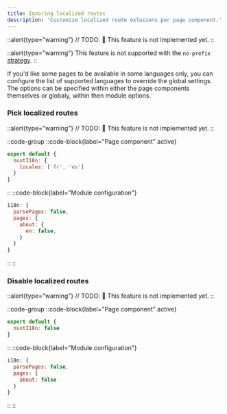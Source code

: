 ```yaml
---
title: Ignoring localized routes
description: 'Customize localized route exlusions per page component.'
---
```


::alert{type="warning"}
// TODO:
🚧 This feature is not implemented yet.
::

::alert{type="warning"}
This feature is not supported with the `no-prefix` [strategy](/strategies).
::

If you'd like some pages to be available in some languages only, you can configure the list of supported languages to override the global settings. The options can be specified within either the page components themselves or globaly, within then module options.

### Pick localized routes

::alert{type="warning"}
// TODO:
🚧 This feature is not implemented yet.
::

::code-group
  ::code-block{label="Page component" active}
  ```js {}[pages/about.vue]
  export default {
    nuxtI18n: {
      locales: ['fr', 'es']
    }
  }
  ```
  ::
  ::code-block{label="Module configuration"}
  ```js {}[nuxt.config.js]
  i18n: {
    parsePages: false,
    pages: {
      about: {
        en: false,
      }
    }
  }
  ```
  ::
::

### Disable localized routes

::alert{type="warning"}
// TODO:
🚧 This feature is not implemented yet.
::

::code-group
::code-block{label="Page component" active}

```js {}[pages/about.vue]
export default {
  nuxtI18n: false
}
```

::
::code-block{label="Module configuration"}

```js {}[nuxt.config.js]
i18n: {
  parsePages: false,
  pages: {
    about: false
  }
}
```

::
::
